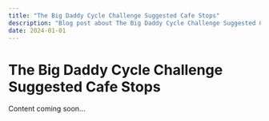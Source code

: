 ```yaml
---
title: "The Big Daddy Cycle Challenge Suggested Cafe Stops"
description: "Blog post about The Big Daddy Cycle Challenge Suggested Cafe Stops"
date: 2024-01-01
---
```


# The Big Daddy Cycle Challenge Suggested Cafe Stops

Content coming soon...

